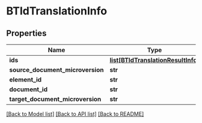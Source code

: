 # BTIdTranslationInfo

## Properties
Name | Type | Description | Notes
------------ | ------------- | ------------- | -------------
**ids** | [**list[BTIdTranslationResultInfo]**](BTIdTranslationResultInfo.md) |  | [optional] 
**source_document_microversion** | **str** |  | [optional] 
**element_id** | **str** |  | [optional] 
**document_id** | **str** |  | [optional] 
**target_document_microversion** | **str** |  | [optional] 

[[Back to Model list]](../README.md#documentation-for-models) [[Back to API list]](../README.md#documentation-for-api-endpoints) [[Back to README]](../README.md)


